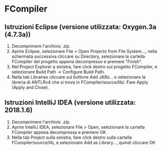 # FCompiler

## Istruzioni Eclipse (versione utilizzata: Oxygen.3a (4.7.3a))

1. Decomprimere l'archivio .zip.
2. Aprire Eclipse, selezionare File > Open Projects from File System…, nella schermata successiva cliccare su Directory, selezionare la cartella FCompiler del progetto appena decompresso e premere "Finish".
3. Nel Project Explorer a sinistra, fare click destro sul progetto FCompiler, e selezionare Build Path -> Configure Build Path.
4. Nella tab Libraries cliccare sul bottone Add JARs... e selezionare la libreria di ANTLRv4 che si trova in FCompiler/source/lib/. Fare Apply (Apply and Close).

<!-- TODO preparare la configurazione di run per Eclipse e aggiungerla al source (oppure aggiungere le istruzioni per crearla nell'elenco puntato) -->

## Istruzioni IntelliJ IDEA (versione utilizzata: 2018.1.6)

1. Decomprimere l'archivio .zip.
2. Aprire IntelliJ IDEA, selezionare File > Open, selezionare la cartella FCompiler appena decompressa e premere OK
3. Nella tab Project sulla sinistra, fare click destro sulla cartella FCompiler/source/lib, e selezionare Add as Library…, quindi cliccare OK
